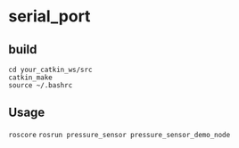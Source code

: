 # serial_port
## build
```
cd your_catkin_ws/src
catkin_make
source ~/.bashrc
```
## Usage
`roscore`
`rosrun pressure_sensor pressure_sensor_demo_node`
  
